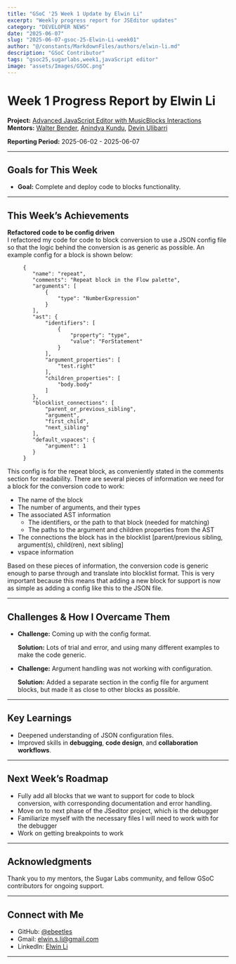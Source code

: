 ```yaml
---
title: "GSoC '25 Week 1 Update by Elwin Li"
excerpt: "Weekly progress report for JSEditor updates"
category: "DEVELOPER NEWS"
date: "2025-06-07"
slug: "2025-06-07-gsoc-25-Elwin-Li-week01"
author: "@/constants/MarkdownFiles/authors/elwin-li.md"
description: "GSoC Contributor"
tags: "gsoc25,sugarlabs,week1,javaScript editor"
image: "assets/Images/GSOC.png"
---
```


<!-- markdownlint-disable -->

# Week 1 Progress Report by Elwin Li

**Project:** [Advanced JavaScript Editor with MusicBlocks Interactions](https://github.com/sugarlabs/musicblocks/tree/gsoc-2025/elwin)  
**Mentors:** [Walter Bender](https://github.com/walterbender), [Anindya Kundu](https://github.com/meganindya), [Devin Ulibarri](https://github.com/pikurasa)

**Reporting Period:** 2025-06-02 - 2025-06-07

---

## Goals for This Week

- **Goal:** Complete and deploy code to blocks functionality.

---

## This Week’s Achievements

**Refactored code to be config driven**  
I refactored my code for code to block conversion to use a JSON config file so that the logic behind the conversion is as generic as possible.
An example config for a block is shown below:

         {
            "name": "repeat",
            "comments": "Repeat block in the Flow palette",
            "arguments": [
                {
                    "type": "NumberExpression"
                }
            ],
            "ast": {
                "identifiers": [
                    {
                        "property": "type",
                        "value": "ForStatement"
                    }
                ],
                "argument_properties": [
                    "test.right"
                ],
                "children_properties": [
                    "body.body"
                ]
            },
            "blocklist_connections": [
                "parent_or_previous_sibling",
                "argument",
                "first_child",
                "next_sibling"
            ],
            "default_vspaces": {
                "argument": 1
            }
         }

This config is for the repeat block, as conveniently stated in the comments section for readability. 
There are several pieces of information we need for a block for the conversion code to work:
- The name of the block
- The number of arguments, and their types
- The associated AST information
   - The identifiers, or the path to that block (needed for matching)
   - The paths to the argument and children properties from the AST
- The connections the block has in the blocklist [parent/previous sibling, argument(s), child(ren), next sibling]
- vspace information

Based on these pieces of information, the conversion code is generic enough to parse through and translate into blocklist format.
This is very important because this means that adding a new block for support is now as simple as adding a config like this to the JSON file.

---

## Challenges & How I Overcame Them

- **Challenge:** Coming up with the config format.

  **Solution:** Lots of trial and error, and using many different examples to make the code generic.

- **Challenge:** Argument handling was not working with configuration.

  **Solution:** Added a separate section in the config file for argument blocks, but made it as close to other blocks as possible.

---

## Key Learnings

- Deepened understanding of JSON configuration files.
- Improved skills in **debugging**, **code design**, and **collaboration workflows**.

---

## Next Week’s Roadmap

- Fully add all blocks that we want to support for code to block conversion, with corresponding documentation and error handling.
- Move on to next phase of the JSeditor project, which is the debugger
- Familiarize myself with the necessary files I will need to work with for the debugger
- Work on getting breakpoints to work

---

## Acknowledgments

Thank you to my mentors, the Sugar Labs community, and fellow GSoC contributors for ongoing support.

---

## Connect with Me

- GitHub: [@ebeetles](https://github.com/ebeetles)
- Gmail: [elwin.s.li@gmail.com](mailto:elwin.s.li@gmail.com)
- LinkedIn: [Elwin Li](https://www.linkedin.com/in/elwinsli/)

---
